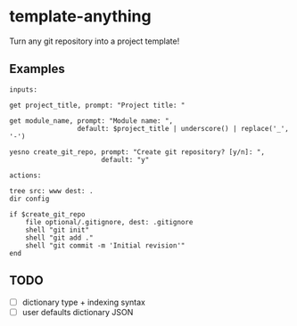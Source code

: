 # template-anything

Turn any git repository into a project template!

## Examples

```
inputs:
    
get project_title, prompt: "Project title: "

get module_name, prompt: "Module name: ",
                 default: $project_title | underscore() | replace('_', '-')

yesno create_git_repo, prompt: "Create git repository? [y/n]: ",
                       default: "y"

actions:

tree src: www dest: .
dir config

if $create_git_repo
    file optional/.gitignore, dest: .gitignore
    shell "git init"
    shell "git add ."
    shell "git commit -m 'Initial revision'"
end
```

## TODO

  - [ ] dictionary type + indexing syntax
  - [ ] user defaults dictionary JSON
